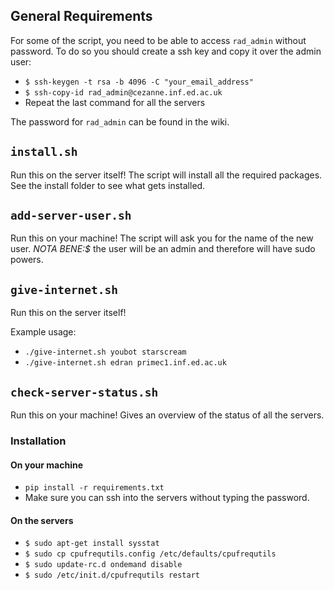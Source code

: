 ## General Requirements

For some of the script, you need to be able to access `rad_admin` without
password. 
To do so you should create a ssh key and copy it over the admin user:

* `$ ssh-keygen -t rsa -b 4096 -C "your_email_address"`
* `$ ssh-copy-id rad_admin@cezanne.inf.ed.ac.uk`
* Repeat the last command for all the servers

The password for `rad_admin` can be found in the wiki.


## `install.sh`

Run this on the server itself! The script will install all
the required packages. See the install folder to see what
gets installed.


## `add-server-user.sh`

Run this on your machine! The script will ask you for the
name of the new user. *NOTA BENE:$* the user will be an
admin and therefore will have sudo powers.


## `give-internet.sh`

Run this on the server itself!

Example usage: 
* `./give-internet.sh youbot starscream`
* `./give-internet.sh edran primec1.inf.ed.ac.uk`


## `check-server-status.sh`

Run this on your machine! Gives an overview of the status
of all the servers.

### Installation

#### On your machine

* `pip install -r requirements.txt`
* Make sure you can ssh into the servers without typing the password.

#### On the servers

* `$ sudo apt-get install sysstat`
* `$ sudo cp cpufrequtils.config /etc/defaults/cpufrequtils`
* `$ sudo update-rc.d ondemand disable`
* `$ sudo /etc/init.d/cpufrequtils restart`


